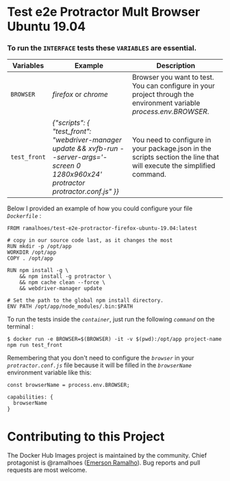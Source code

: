 # Test e2e Protractor Mult Browser Ubuntu 19.04


### To run the `INTERFACE` tests these `VARIABLES` are essential.

| Variables | Example | Description |
| ---- | ---- | ---- |
| `BROWSER` | *firefox* or *chrome* | Browser you want to test. You can configure in your project through the environment variable *process.env.BROWSER*.
| `test_front` | *{"scripts": { "test_front": "webdriver-manager update && xvfb-run --server-args='-screen 0 1280x960x24' protractor protractor.conf.js" }}* | You need to configure in your package.json in the scripts section the line that will execute the simplified command.

Below I provided an example of how you could configure your file *`Dockerfile`* :

```
FROM ramalhoes/test-e2e-protractor-firefox-ubuntu-19.04:latest

# copy in our source code last, as it changes the most
RUN mkdir -p /opt/app
WORKDIR /opt/app
COPY . /opt/app

RUN npm install -g \
    && npm install -g protractor \
    && npm cache clean --force \
    && webdriver-manager update

# Set the path to the global npm install directory.
ENV PATH /opt/app/node_modules/.bin:$PATH
```

To run the tests inside the *`container`*, just run the following *`command`* on the terminal :

	$ docker run -e BROWSER=$(BROWSER) -it -v $(pwd):/opt/app project-name npm run test_front

Remembering that you don't need to configure the *`browser`* in your *`protractor.conf.js`* file because it will be filled in the *`browserName`* environment variable like this:

```
const browserName = process.env.BROWSER;

capabilities: {
  browserName
}
```

# Contributing to this Project

The Docker Hub Images project is maintained by the community. Chief protagonist is @ramalhoes ([Emerson Ramalho](https://github.com/ramalhoes)). Bug reports and pull requests are most welcome.
